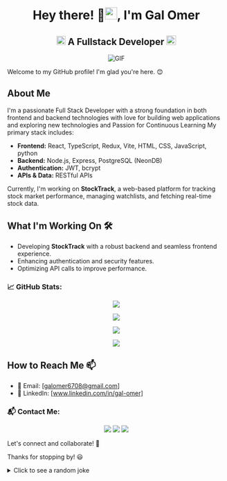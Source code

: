 <h1 align="center"> Hey there! 👋<img src="https://github.com/Galomer310/Galomer310/blob/main/icons/Hi.gif" width="28px"/>, I'm Gal Omer</h1>

<h2 align="center">
  <img src="https://komarev.com/ghpvc/?username=Galomer310&color=dc143c&style=for-the-badge" alt="Profile Views" style="height:21px;">
  A Fullstack Developer
  <a href="https://galomer310.github.io/Portfolio/">
    <img src="https://img.shields.io/badge/Portfolio-543DE0?style=for-the-badge&logo=About.me&logoColor=white" alt="Portfolio" style="height:22px;">
  </a>
</h2>

<div align="center">
 <img alt="GIF" src="https://media0.giphy.com/media/v1.Y2lkPTc5MGI3NjExZW45OWF3czZ2aHlkc3V2bDE4NHllbjBvMmNjdmFraW91ZjRiOHoxcCZlcD12MV9pbnRlcm5hbF9naWZfYnlfaWQmY3Q9Zw/qgQUggAC3Pfv687qPC/giphy.gif" />
</div>




Welcome to my GitHub profile! I'm glad you're here. 😊

## About Me

I'm a passionate Full Stack Developer with a strong foundation in both frontend and backend technologies
with love for building web applications and exploring new technologies and Passion for Continuous Learning
My primary stack includes:
- **Frontend:** React, TypeScript, Redux, Vite, HTML, CSS, JavaScript, python
- **Backend:** Node.js, Express, PostgreSQL (NeonDB)
- **Authentication:** JWT, bcrypt
- **APIs & Data:**  RESTful APIs

Currently, I'm working on **StockTrack**, a web-based platform for tracking stock market performance, managing watchlists, and fetching real-time stock data.

## What I'm Working On 🛠️
- Developing **StockTrack** with a robust backend and seamless frontend experience.
- Enhancing authentication and security features.
- Optimizing API calls to improve performance.

### 📈 GitHub Stats:
<div align="center">
  
  ![](https://github-readme-stats.vercel.app/api?username=Galomer310&theme=tokyonight&hide_border=false&include_all_commits=true&count_private=false)
  
  ![](https://github-readme-streak-stats.herokuapp.com/?user=Galomer310&theme=tokyonight&hide_border=false)

  ![](https://github-readme-stats.vercel.app/api/top-langs/?username=Galomer310&theme=tokyonight&hide_border=false&include_all_commits=true&count_private=false&layout=compact)

  ![](https://github-readme-activity-graph.vercel.app/graph?username=Galomer310&theme=tokyo-night)
</div>

## How to Reach Me 📫
- 📧 Email: [galomer6708@gmail.com]
- 💼 LinkedIn: [www.linkedin.com/in/gal-omer]

### 📬 Contact Me:
<p align="center">
  <a href="mailto:galomer6708@gmail.com"><img src="https://img.shields.io/badge/Gmail-red?style=for-the-badge&logo=gmail&logoColor=white"></a>
  <a href="https://www.linkedin.com/in/gal-omer/"><img src="https://img.shields.io/badge/LinkedIn-blue?style=for-the-badge&logo=linkedin&logoColor=white"></a>
  <a href="https://twitter.com/yourhandle"><img src="https://img.shields.io/badge/Twitter-lightblue?style=for-the-badge&logo=twitter&logoColor=white"></a>
</p>


Let's connect and collaborate! 🚀

Thanks for stopping by! 😃

<details>
  <summary>Click to see a random joke</summary>
  <div align="center">

  ![Jokes Card](https://readme-jokes.vercel.app/api?theme=halloween)
  </div>

  ### 🎧 Now Playing:
![Spotify](https://novatorem-Galomer310.vercel.app/api/spotify)





